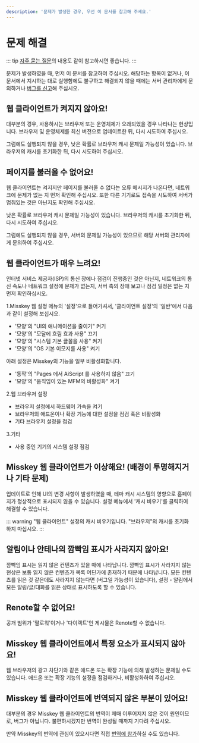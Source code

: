 ```yaml
---
description: '문제가 발생한 경우, 우선 이 문서를 참고해 주세요.'
---
```


# 문제 해결
::: tip
[자주 묻는 질문](./faq.md)의 내용도 같이 참고하시면 좋습니다.
:::

문제가 발생하였을 때, 먼저 이 문서를 참고하여 주십시오.
해당하는 항목이 없거나, 이 문서에서 지시하는 대로 실행함에도 불구하고 해결되지 않을 때에는 서버 관리자에게 문의하거나 [버그를 신고](./report-issue)해 주십시오.

## 웹 클라이언트가 켜지지 않아요!
대부분의 경우, 사용하시는 브라우저 또는 운영체제가 오래되었을 경우 나타나는 현상입니다.
브라우저 및 운영체제를 최신 버전으로 업데이트한 뒤, 다시 시도하여 주십시오.

그럼에도 실행되지 않을 경우, 낮은 확률로 브라우저 캐시 문제일 가능성이 있습니다. 브라우저의 캐시를 초기화한 뒤, 다시 시도하여 주십시오.

## 페이지를 불러올 수 없어요!
웹 클라이언트는 켜지지만 페이지를 불러올 수 없다는 오류 메시지가 나온다면, 네트워크에 문제가 없는 지 먼저 확인해 주십시오. 또한 다른 기기로도 접속을 시도하여 서버가 멈춰있는 것은 아닌지도 확인해 주십시오.

낮은 확률로 브라우저 캐시 문제일 가능성이 있습니다. 브라우저의 캐시를 초기화한 뒤, 다시 시도하여 주십시오.

그럼에도 실행되지 않을 경우, 서버의 문제일 가능성이 있으므로 해당 서버의 관리자에게 문의하여 주십시오.

## 웹 클라이언트가 매우 느려요!
인터넷 서비스 제공자(ISP)의 통신 장에나 점검이 진행중인 것은 아닌지, 네트워크의 통신 속도나 네트워크 설정에 문제가 없는지, 서버 측의 장애 보고나 점검 일정은 없는 지 먼저 확인하십시오. 

1.Misskey 웹 설정
메뉴의 '설정'으로 들어가셔서, '클라이언트 설정'의 '일반'에서 다음과 같이 설정해 보십시오.

- '모양'의 "UI의 애니메이션을 줄이기" 켜기
- '모양'의 "모달에 흐림 효과 사용" 끄기
- '모양'의 "시스템 기본 글꼴을 사용" 켜기
- '모양'의 "OS 기본 이모지를 사용" 켜기

아래 설정은 Misskey의 기능을 일부 비활성화합니다.

- '동작'의 "Pages 에서 AiScript 를 사용하지 않음" 끄기
- '모양'의 "움직임이 있는 MFM의 비활성화" 켜기

2.웹 브라우저 설정
- 브라우저 설정에서 하드웨어 가속을 켜기
- 브라우저의 애드온이나 확장 기능에 대한 설정을 점검 혹은 비활성화
- 기타 브라우저 설정을 점검

3.기타
- 사용 중인 기기의 시스템 설정 점검

## Misskey 웹 클라이언트가 이상해요! (배경이 투명해지거나 기타 문제)
업데이트로 인해 UI의 변경 사항이 발생하였을 때, 테마 캐시 시스템의 영향으로 홈페이지가 정상적으로 표시되지 않을 수 있습니다.
설정 메뉴에서 '캐시 비우기'를 클릭하여 해결할 수 있습니다.

::: warning
"웹 클라이언트" 설정의 캐시 비우기입니다. "브라우저"의 캐시를 초기화하지 마십시오.
:::

## 알림이나 안테나의 깜빡임 표시가 사라지지 않아요!
깜빡임 표시는 읽지 않은 컨텐츠가 있을 때에 나타납니다. 깜빡임 표시가 사라지지 않는 현상은 보통 읽지 않은 컨텐츠가 목록 어딘가에 존재하기 때문에 나타납니다.
모든 컨텐츠를 읽은 것 같은데도 사라지지 않는다면 (버그일 가능성이 있습니다), 설정 - 알림에서 모든 알림/글/대화를 읽은 상태로 표시하도록 할 수 있습니다.

## Renote할 수 없어요!
공개 범위가 '팔로워'이거나 '다이렉트'인 게시물은 Renote할 수 없습니다.

## Misskey 웹 클라이언트에서 특정 요소가 표시되지 않아요!
웹 브라우저의 광고 차단기와 같은 애드온 또는 확장 기능에 의해 발생하는 문제일 수도 있습니다. 애드온 또는 확장 기능의 설정을 점검하거나, 비활성화하여 주십시오.

## Misskey 웹 클라이언트에 번역되지 않은 부분이 있어요!
대부분의 경우 Misskey 웹 클라이언트의 번역이 제때 이루어지지 않은 것이 원인이므로, 버그가 아닙니다. 불편하시겠지만 번역이 완성될 때까지 기다려 주십시오.

만약 Misskey의 번역에 관심이 있으시다면 직접 [번역에 참가](./misskey)하실 수도 있습니다.
